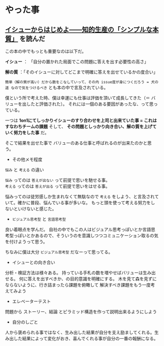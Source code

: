 # やった事

## [イシューからはじめよ――知的生産の「シンプルな本質」](https://amzn.to/37wenDa) を読んだ

この本の中でもっとも重要なのは以下だ。

**イシュー** ： 「自分の置かれた局面でこの問題に答えを出す必要性の高さ」

**解の質** ：「そのイシューに対してどこまで明確に答えを出せているかの度合い」

`簡単（解の質が高い）だから数をこなしていって、その内 issue度が身につくだろう = 犬の道 なので気をつけるべき` とも本の中で言及されている。

僕という所で考えた時、僕は幸運にも仕事は評価を頂いて成長してきた（＝ バリューを出したと評価された）。 それには一個のある要因があったな、って思っている。

一つは **1on1にてしっかりイシューのすり合わせを上司と出来ていた事  = これはすなわちチームの課題**  そして、 **その問題としっかり向き合い、解の質を上げていく努力をした事** だ。

そこで結果を出せた事で バリューのある仕事と呼ばれるのが出来たのかと思う。 
 
- その他メモ程度

`悩み`  と `考える` の違い

`悩み` ってのは `答えが出ない` って前提で思いを馳せる事。  
`考える` ってのは `答えが出る` って前提で思いをはせる事。

悩みってのは徒労感しか生まれなくて無駄なので `考える` をしよう、と言及されていて。確かに普段、悩んでいる事が多いな。 もっと頭を使って考える努力をしないといけないと感じた。

- `ビジュアル思考型` と `言語思考型` 

良い着眼点を学んだ。
自社の中でもこの人はビジュアル思考っぽいとか言語思考型っぽいとかあるので、そういうのを意識しつつコミュニケーション取るの気を付けようって思う。

ちなみに僕は大分 `ビジュアル思考型` だなーって思ってる。

- イシューとの向き合い

分析・検証方法は様々ある。 持っている手札の数を増やせばバリューは生み出せる。
何に答えを出すべきか、の目的意識を明確にする。 木を見て森を見ずにならないように、行き詰まったら課題を俯瞰して 解決すべき課題をもう一度考えてみよう

- エレベーターテスト

問題から ストーリー、結論 とピラミッド構造を作って説明出来るようにしよう

- 自分のしごと

人から褒められる事ではなく、生み出した結果が自分を支え励ましてくれる。生み出した結果によって変化がおき、喜んでくれる事が自分の一番の報酬になる。
